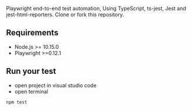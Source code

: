 Playwright end-to-end test automation, Using TypeScript, ts-jest, Jest and jest-html-reporters. Clone or fork this repository.

## Requirements

- Node.js >= 10.15.0
- Playwright >=0.12.1

## Run your test

- open project in visual studio code
- open terminal

```bash
npm test
```
